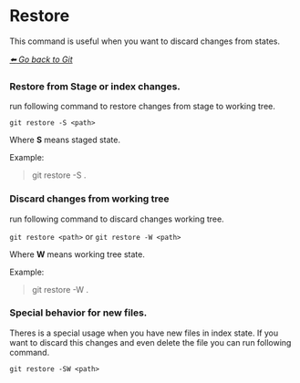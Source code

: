 # Restore 

This command is useful when you want to discard changes from states.

*[:arrow_left: Go back to Git](./GIT.md)*

### Restore from Stage or index changes.

run following command to restore changes from stage to working tree.

`git restore -S <path>`

Where **S** means staged state.

Example:
> git restore -S .

### Discard changes from working tree

run following command to discard changes working tree.

`git restore <path>` or `git restore -W <path>`

Where **W** means working tree state.

Example:
> git restore -W .

### Special behavior for new files.

Theres is a special usage when you have new files in index state. If you want to discard this changes and even delete the file you can run following command.

`git restore -SW <path>`


